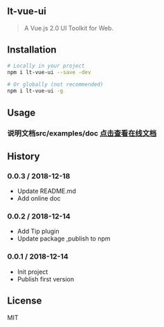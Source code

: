 ## lt-vue-ui

> A Vue.js 2.0 UI Toolkit for Web.

## Installation
```sh
# Locally in your project
npm i lt-vue-ui --save -dev

# Or globally (not recommended)
npm i lt-vue-ui -g
```
## Usage

### 说明文档src/examples/doc [点击查看在线文档](http://www.timesky.top/npm/lt-vue-ui/index.html#/main/Intro)

## History
### 0.0.3 / 2018-12-18

  - Update README.md
  - Add online doc

### 0.0.2 / 2018-12-14

  - Add Tip plugin
  - Update package ,publish to npm

### 0.0.1 / 2018-12-14

  - Init project
  - Publish first version

## License

MIT